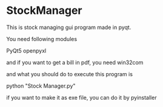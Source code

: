 # StockManager

This is stock managing gui program made in pyqt. 

You need following modules

PyQt5
openpyxl

and if you want to get a bill in pdf, you need win32com

and what you should do to execute this program is 

python "Stock Manager.py"

if you want to make it as exe file, you can do it by pyinstaller
